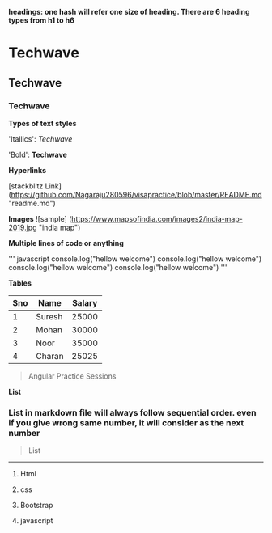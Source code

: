 **headings: one hash will refer one size of heading. There are 6 heading types from h1 to h6**

 # Techwave

## Techwave

### Techwave

**Types of text styles**

'Itallics': _Techwave_

'Bold': **Techwave**


**Hyperlinks**

[stackblitz Link] (https://github.com/Nagaraju280596/visapractice/blob/master/README.md "readme.md")

**Images**
![sample] (https://www.mapsofindia.com/images2/india-map-2019.jpg "india map")

**Multiple lines of code or anything**

''' javascript
console.log("hellow welcome")
console.log("hellow welcome")
console.log("hellow welcome")
console.log("hellow welcome")
'''

**Tables**

|Sno|Name|Salary|
|---|---|---|
|1|Suresh|25000|
|2|Mohan|30000|
|3|Noor|35000|
|4|Charan|25025|

>Angular Practice Sessions

**List**

### List in markdown file will always follow sequential order. even if you give wrong same number, it will consider as the next number

>List
---
1. Html

1. css

1. Bootstrap

1. javascript

